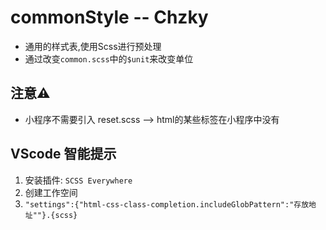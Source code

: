 # commonStyle -- Chzky
* 通用的样式表,使用Scss进行预处理  
* 通过改变`common.scss`中的`$unit`来改变单位

## 注意⚠️
+ 小程序不需要引入 reset.scss --> html的某些标签在小程序中没有

## VScode 智能提示
1. 安装插件: `SCSS Everywhere`
2. 创建工作空间
3. `"settings":{"html-css-class-completion.includeGlobPattern":"存放地址""}.{scss}`